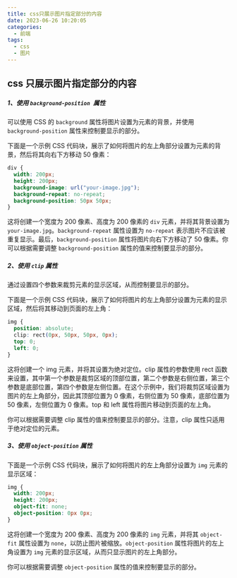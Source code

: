 ```yaml
---
title: css只展示图片指定部分的内容
date: 2023-06-26 10:20:05
categories:
  - 前端
tags:
  - css
  - 图片
---
```


## css 只展示图片指定部分的内容

##### 1、使用 `background-position `属性

可以使用 CSS 的 `background` 属性将图片设置为元素的背景，并使用 `background-position` 属性来控制要显示的部分。

下面是一个示例 CSS 代码块，展示了如何将图片的左上角部分设置为元素的背景，然后将其向右下方移动 50 像素：

```css
div {
  width: 200px;
  height: 200px;
  background-image: url("your-image.jpg");
  background-repeat: no-repeat;
  background-position: 50px 50px;
}
```

这将创建一个宽度为 200 像素、高度为 200 像素的 `div` 元素，并将其背景设置为 `your-image.jpg`。`background-repeat` 属性设置为 `no-repeat` 表示图片不应该被重复显示。最后，`background-position` 属性将图片向右下方移动了 50 像素。你可以根据需要调整 `background-position` 属性的值来控制要显示的部分。

##### 2、使用 `clip` 属性

通过设置四个参数来裁剪元素的显示区域，从而控制要显示的部分。

下面是一个示例 CSS 代码块，展示了如何将图片的左上角部分设置为元素的显示区域，然后将其移动到页面的左上角：

```css
img {
  position: absolute;
  clip: rect(0px, 50px, 50px, 0px);
  top: 0;
  left: 0;
}
```

这将创建一个 img 元素，并将其设置为绝对定位。clip 属性的参数使用 rect 函数来设置，其中第一个参数是裁剪区域的顶部位置，第二个参数是右侧位置，第三个参数是底部位置，第四个参数是左侧位置。在这个示例中，我们将裁剪区域设置为图片的左上角部分，因此其顶部位置为 0 像素，右侧位置为 50 像素，底部位置为 50 像素，左侧位置为 0 像素。top 和 left 属性将图片移动到页面的左上角。

你可以根据需要调整 clip 属性的值来控制要显示的部分。注意，clip 属性只适用于绝对定位的元素。

##### 3、使用 `object-position` 属性

下面是一个示例 CSS 代码块，展示了如何将图片的左上角部分设置为 `img` 元素的显示区域：

```css
img {
  width: 200px;
  height: 200px;
  object-fit: none;
  object-position: 0px 0px;
}
```

这将创建一个宽度为 200 像素、高度为 200 像素的 `img` 元素，并将其 `object-fit` 属性设置为 `none`，以防止图片被缩放。`object-position` 属性将图片的左上角设置为 `img` 元素的显示区域，从而只显示图片的左上角部分。

你可以根据需要调整 `object-position` 属性的值来控制要显示的部分。
